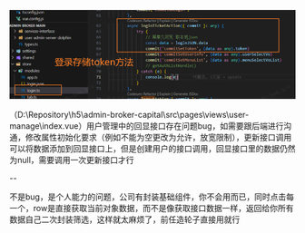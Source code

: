 ![image-20230712135530039](7月12日.assets/image-20230712135530039.png)

（D:\Repository\h5\admin-broker-capital\src\pages\views\user-manage\index.vue）用户管理中的回显接口存在问题bug，如需要跟后端进行沟通，修改属性初始化要求（例如不能为空更改为允许，放宽限制），更新接口调用可以将数据添加到回显接口上，但是创建用户的接口调用，回显接口里的数据仍然为null，需要调用一次更新接口才行

--

不是bug，是个人能力的问题，公司有封装基础组件，你不会用而已，同时点击每一个，row是直接获取当前对象数据，而不是像获取接口数据一样，返回给你所有数据自己二次封装筛选，这样就太麻烦了，前任造轮子直接用就行